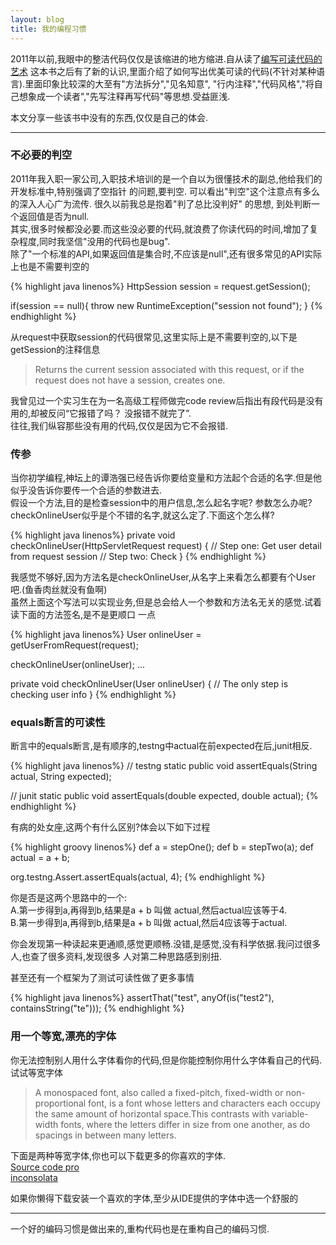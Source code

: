 ```yaml
---
layout: blog
title: 我的编程习惯
---
```


2011年以前,我眼中的整洁代码仅仅是该缩进的地方缩进.自从读了[编写可读代码的艺术](http://www.amazon.cn/dp/B008B4DTG4)
这本书之后有了新的认识,里面介绍了如何写出优美可读的代码(不针对某种语言).里面印象比较深的大至有"方法拆分","见名知意",
"行内注释","代码风格","将自己想象成一个读者","先写注释再写代码"等思想.受益匪浅.

本文分享一些该书中没有的东西,仅仅是自己的体会.

---

### 不必要的判空  
2011年我入职一家公司,入职技术培训的是一个自以为很懂技术的副总,他给我们的开发标准中,特别强调了空指针
的问题,要判空. 可以看出"判空"这个注意点有多么的深入人心广为流传. 很久以前我总是抱着"判了总比没判好"
的思想, 到处判断一个返回值是否为null.  
其实,很多时候都没必要.而这些没必要的代码,就浪费了你读代码的时间,增加了复杂程度,同时我坚信"没用的代码也是bug".  
除了"一个标准的API,如果返回值是集合时,不应该是null",还有很多常见的API实际上也是不需要判空的

{% highlight java linenos%}
HttpSession session = request.getSession();

if(session == null){
  throw new RuntimeException("session not found");
}
{% endhighlight %}

从request中获取session的代码很常见,这里实际上是不需要判空的,以下是getSession的注释信息

>Returns the current session associated with this request, or if the request
does not have a session, creates one.

我曾见过一个实习生在为一名高级工程师做完code review后指出有段代码是没有用的,却被反问“它报错了吗？
没报错不就完了”.  
往往,我们纵容那些没有用的代码,仅仅是因为它不会报错.  

### 传参  
当你初学编程,神坛上的谭浩强已经告诉你要给变量和方法起个合适的名字.但是他似乎没告诉你要传一个合适的参数进去.  
假设一个方法,目的是检查session中的用户信息,怎么起名字呢? 参数怎么办呢?  
checkOnlineUser似乎是个不错的名字,就这么定了.下面这个怎么样?

{% highlight java linenos%}
private void checkOnlineUser(HttpServletRequest request) {
  // Step one: Get user detail from request session
  // Step two: Check
}
{% endhighlight %}

我感觉不够好,因为方法名是checkOnlineUser,从名字上来看怎么都要有个User吧.(鱼香肉丝就没有鱼啊)  
虽然上面这个写法可以实现业务,但是总会给人一个参数和方法名无关的感觉.试着读下面的方法签名,是不是更顺口
一点

{% highlight java linenos%}
User onlineUser = getUserFromRequest(request);

checkOnlineUser(onlineUser);
...

private void checkOnlineUser(User onlineUser) {
  // The only step is checking user info
}
{% endhighlight %}

### equals断言的可读性  
断言中的equals断言,是有顺序的,testng中actual在前expected在后,junit相反.

{% highlight java linenos%}
// testng
static public void assertEquals(String actual, String expected);

// junit
static public void assertEquals(double expected, double actual);
{% endhighlight %}

有病的处女座,这两个有什么区别?体会以下如下过程

{% highlight groovy linenos%}
def a = stepOne();
def b = stepTwo(a);
def actual = a + b;

org.testng.Assert.assertEquals(actual, 4);
{% endhighlight %}

你是否是这两个思路中的一个:  
A.第一步得到a,再得到b,结果是a + b 叫做 actual,然后actual应该等于4.  
B.第一步得到a,再得到b,结果是a + b 叫做 actual,然后4应该等于actual.

你会发现第一种读起来更通顺,感觉更顺畅.没错,是感觉,没有科学依据.我问过很多人,也查了很多资料,发现很多
人对第二种思路感到别扭.

甚至还有一个框架为了测试可读性做了更多事情

{% highlight java linenos%}
assertThat("test", anyOf(is("test2"), containsString("te")));
{% endhighlight %}

### 用一个等宽,漂亮的字体  
你无法控制别人用什么字体看你的代码,但是你能控制你用什么字体看自己的代码. 试试等宽字体  

>A monospaced font, also called a fixed-pitch, fixed-width or non-proportional
font, is a font whose letters and characters each occupy the same amount of
horizontal space.This contrasts with variable-width fonts, where the letters
differ in size from one another, as do spacings in between many letters.

下面是两种等宽字体,你也可以下载更多的你喜欢的字体.  
[Source code pro](https://github.com/adobe/source-code-pro)  
[inconsolata](http://levien.com/type/myfonts/inconsolata.html)

如果你懒得下载安装一个喜欢的字体,至少从IDE提供的字体中选一个舒服的

---

一个好的编码习惯是做出来的,重构代码也是在重构自己的编码习惯.
